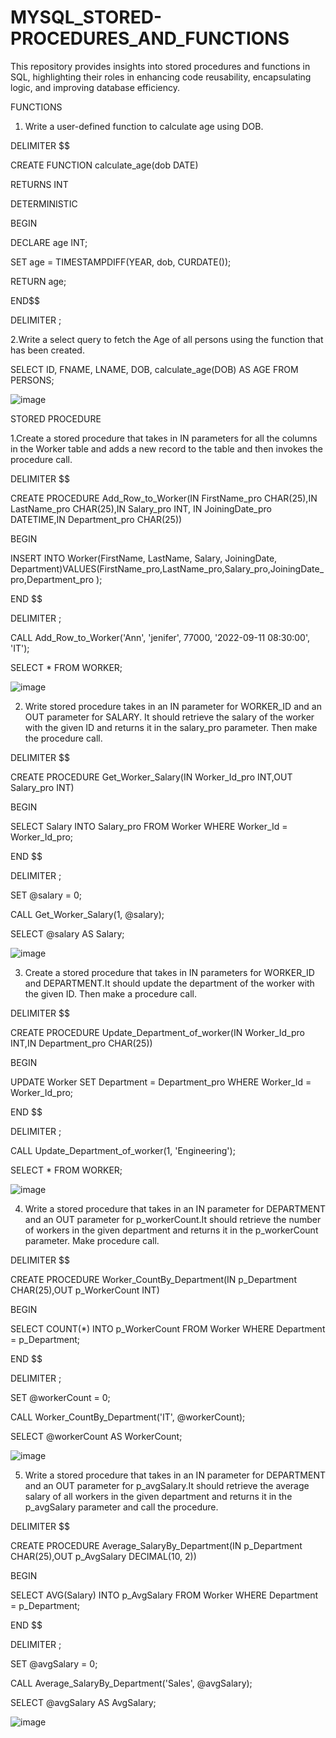 # MYSQL_STORED-PROCEDURES_AND_FUNCTIONS
This repository provides insights into stored procedures and functions in SQL, highlighting their roles in enhancing code reusability, encapsulating logic, and improving database efficiency.

FUNCTIONS

1. Write a user-defined function to calculate age using DOB.

DELIMITER $$

CREATE FUNCTION calculate_age(dob DATE)

RETURNS INT

DETERMINISTIC

BEGIN

DECLARE age INT;

SET age = TIMESTAMPDIFF(YEAR, dob, CURDATE());

RETURN age;

END$$

DELIMITER ;

2.Write a select query to fetch the Age of all persons using the function that has been created.

 SELECT ID, FNAME, LNAME, DOB, calculate_age(DOB) AS AGE FROM PERSONS; 

![image](https://github.com/user-attachments/assets/a1e2fe8e-5739-46a8-9ec8-fa1c7e52a6c8)

STORED PROCEDURE

1.Create a stored procedure that takes in IN parameters for all the columns in the Worker table and adds a new record to the table and then invokes the procedure call.

DELIMITER $$

CREATE PROCEDURE Add_Row_to_Worker(IN FirstName_pro CHAR(25),IN LastName_pro  CHAR(25),IN Salary_pro  INT,  IN JoiningDate_pro  DATETIME,IN Department_pro  CHAR(25))

BEGIN

INSERT INTO Worker(FirstName, LastName, Salary, JoiningDate, Department)VALUES(FirstName_pro,LastName_pro,Salary_pro,JoiningDate_pro,Department_pro );
    
END $$

DELIMITER ;

CALL Add_Row_to_Worker('Ann', 'jenifer', 77000, '2022-09-11 08:30:00', 'IT');
         
SELECT * FROM WORKER;

![image](https://github.com/user-attachments/assets/c1c071e4-1187-4a8d-b23f-2711eff8cbc0)

2. Write stored procedure takes in an IN parameter for WORKER_ID and an OUT parameter for SALARY. It should retrieve the salary of the worker with the given ID and returns it in the salary_pro parameter. Then make the procedure call.
   
DELIMITER $$

CREATE PROCEDURE Get_Worker_Salary(IN Worker_Id_pro INT,OUT Salary_pro INT)

BEGIN

SELECT Salary INTO Salary_pro FROM Worker WHERE Worker_Id =   Worker_Id_pro;
    
END $$

DELIMITER ;

SET @salary = 0;

CALL Get_Worker_Salary(1, @salary);

SELECT @salary AS Salary;

![image](https://github.com/user-attachments/assets/017c22aa-d8b1-42a2-abb3-eed93afc39fb)

3. Create a stored procedure that takes in IN parameters for WORKER_ID and DEPARTMENT.It should update the department of the worker with the given ID. Then make a procedure call. 

DELIMITER $$

CREATE PROCEDURE Update_Department_of_worker(IN Worker_Id_pro INT,IN Department_pro CHAR(25))

BEGIN

UPDATE Worker SET Department = Department_pro WHERE Worker_Id = Worker_Id_pro;
    
END $$

DELIMITER ;

CALL Update_Department_of_worker(1, 'Engineering');

SELECT * FROM WORKER;

![image](https://github.com/user-attachments/assets/94492b07-5168-4a78-8aec-02000828e713)

4. Write a stored procedure that takes in an IN parameter for DEPARTMENT and an OUT parameter for p_workerCount.It should retrieve the number of workers in the given department and returns it in the p_workerCount parameter. Make procedure call.
   
DELIMITER $$

CREATE PROCEDURE Worker_CountBy_Department(IN p_Department CHAR(25),OUT p_WorkerCount INT)

BEGIN

SELECT COUNT(*) INTO p_WorkerCount FROM Worker WHERE Department = p_Department;
    
END $$

DELIMITER ;

SET @workerCount = 0;

CALL Worker_CountBy_Department('IT', @workerCount);

SELECT @workerCount AS WorkerCount; 

![image](https://github.com/user-attachments/assets/84d70a58-fae9-4314-bbf0-cbd2fa40f23c)

5. Write a stored procedure that takes in an IN parameter for DEPARTMENT and an OUT parameter for p_avgSalary.It should retrieve the average salary of all workers in the given department and returns it in the p_avgSalary parameter and call the procedure.
   
DELIMITER $$

CREATE PROCEDURE Average_SalaryBy_Department(IN p_Department CHAR(25),OUT p_AvgSalary DECIMAL(10, 2))

BEGIN

SELECT AVG(Salary) INTO p_AvgSalary FROM Worker WHERE Department = p_Department;
    
END $$

DELIMITER ;

SET @avgSalary = 0;

CALL Average_SalaryBy_Department('Sales', @avgSalary);

SELECT @avgSalary AS AvgSalary;

![image](https://github.com/user-attachments/assets/b795457a-8e58-4758-9175-9fd19f4c1fc8)












